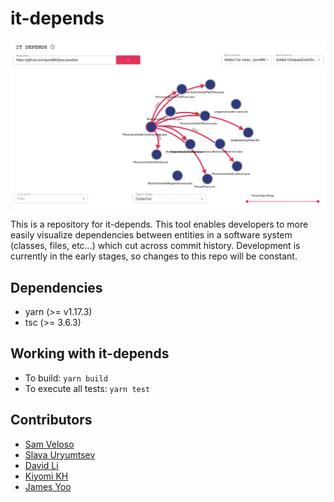 # it-depends

![viz-screenshot](./media/it-depends-viz.png)

This is a repository for it-depends. This tool enables developers to more easily visualize dependencies between
entities in a software system (classes, files, etc...) which cut across commit history. Development is currently in the 
early stages, so changes to this repo will be constant.

## Dependencies
* yarn (>= v1.17.3)
* tsc (>= 3.6.3)

## Working with it-depends
* To build: `yarn build`
* To execute all tests: `yarn test`

## Contributors

* [Sam Veloso](https://github.com/scveloso)
* [Slava Uryumtsev](https://github.com/uslava77)
* [David Li](https://github.com/daviidli)
* [Kiyomi KH](https://github.com/kiyomih)
* [James Yoo](https://github.com/jyoo980)
